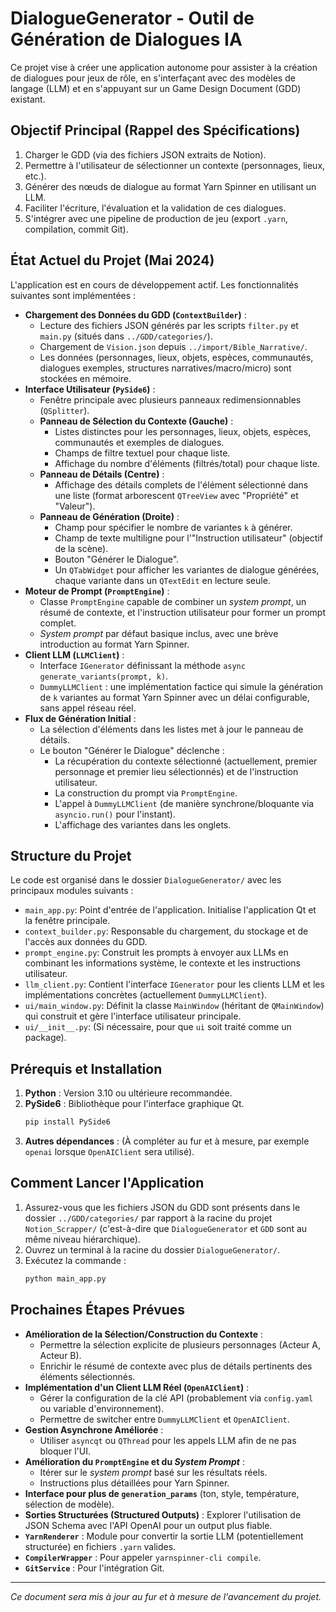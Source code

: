 # DialogueGenerator - Outil de Génération de Dialogues IA

Ce projet vise à créer une application autonome pour assister à la création de dialogues pour jeux de rôle, en s'interfaçant avec des modèles de langage (LLM) et en s'appuyant sur un Game Design Document (GDD) existant.

## Objectif Principal (Rappel des Spécifications)

1.  Charger le GDD (via des fichiers JSON extraits de Notion).
2.  Permettre à l'utilisateur de sélectionner un contexte (personnages, lieux, etc.).
3.  Générer des nœuds de dialogue au format Yarn Spinner en utilisant un LLM.
4.  Faciliter l'écriture, l'évaluation et la validation de ces dialogues.
5.  S'intégrer avec une pipeline de production de jeu (export `.yarn`, compilation, commit Git).

## État Actuel du Projet (Mai 2024)

L'application est en cours de développement actif. Les fonctionnalités suivantes sont implémentées :

*   **Chargement des Données du GDD (`ContextBuilder`)** :
    *   Lecture des fichiers JSON générés par les scripts `filter.py` et `main.py` (situés dans `../GDD/categories/`).
    *   Chargement de `Vision.json` depuis `../import/Bible_Narrative/`.
    *   Les données (personnages, lieux, objets, espèces, communautés, dialogues exemples, structures narratives/macro/micro) sont stockées en mémoire.
*   **Interface Utilisateur (`PySide6`)** :
    *   Fenêtre principale avec plusieurs panneaux redimensionnables (`QSplitter`).
    *   **Panneau de Sélection du Contexte (Gauche)** :
        *   Listes distinctes pour les personnages, lieux, objets, espèces, communautés et exemples de dialogues.
        *   Champs de filtre textuel pour chaque liste.
        *   Affichage du nombre d'éléments (filtrés/total) pour chaque liste.
    *   **Panneau de Détails (Centre)** :
        *   Affichage des détails complets de l'élément sélectionné dans une liste (format arborescent `QTreeView` avec "Propriété" et "Valeur").
    *   **Panneau de Génération (Droite)** :
        *   Champ pour spécifier le nombre de variantes `k` à générer.
        *   Champ de texte multiligne pour l'"Instruction utilisateur" (objectif de la scène).
        *   Bouton "Générer le Dialogue".
        *   Un `QTabWidget` pour afficher les variantes de dialogue générées, chaque variante dans un `QTextEdit` en lecture seule.
*   **Moteur de Prompt (`PromptEngine`)** :
    *   Classe `PromptEngine` capable de combiner un *system prompt*, un résumé de contexte, et l'instruction utilisateur pour former un prompt complet.
    *   *System prompt* par défaut basique inclus, avec une brève introduction au format Yarn Spinner.
*   **Client LLM (`LLMClient`)** :
    *   Interface `IGenerator` définissant la méthode `async generate_variants(prompt, k)`.
    *   `DummyLLMClient` : une implémentation factice qui simule la génération de `k` variantes au format Yarn Spinner avec un délai configurable, sans appel réseau réel.
*   **Flux de Génération Initial** :
    *   La sélection d'éléments dans les listes met à jour le panneau de détails.
    *   Le bouton "Générer le Dialogue" déclenche :
        *   La récupération du contexte sélectionné (actuellement, premier personnage et premier lieu sélectionnés) et de l'instruction utilisateur.
        *   La construction du prompt via `PromptEngine`.
        *   L'appel à `DummyLLMClient` (de manière synchrone/bloquante via `asyncio.run()` pour l'instant).
        *   L'affichage des variantes dans les onglets.

## Structure du Projet

Le code est organisé dans le dossier `DialogueGenerator/` avec les principaux modules suivants :

*   `main_app.py`: Point d'entrée de l'application. Initialise l'application Qt et la fenêtre principale.
*   `context_builder.py`: Responsable du chargement, du stockage et de l'accès aux données du GDD.
*   `prompt_engine.py`: Construit les prompts à envoyer aux LLMs en combinant les informations système, le contexte et les instructions utilisateur.
*   `llm_client.py`: Contient l'interface `IGenerator` pour les clients LLM et les implémentations concrètes (actuellement `DummyLLMClient`).
*   `ui/main_window.py`: Définit la classe `MainWindow` (héritant de `QMainWindow`) qui construit et gère l'interface utilisateur principale.
*   `ui/__init__.py`: (Si nécessaire, pour que `ui` soit traité comme un package).

## Prérequis et Installation

1.  **Python** : Version 3.10 ou ultérieure recommandée.
2.  **PySide6** : Bibliothèque pour l'interface graphique Qt.
    ```bash
    pip install PySide6
    ```
3.  **Autres dépendances** : (À compléter au fur et à mesure, par exemple `openai` lorsque `OpenAIClient` sera utilisé).

## Comment Lancer l'Application

1.  Assurez-vous que les fichiers JSON du GDD sont présents dans le dossier `../GDD/categories/` par rapport à la racine du projet `Notion_Scrapper/` (c'est-à-dire que `DialogueGenerator` et `GDD` sont au même niveau hiérarchique).
2.  Ouvrez un terminal à la racine du dossier `DialogueGenerator/`.
3.  Exécutez la commande :
    ```bash
    python main_app.py
    ```

## Prochaines Étapes Prévues

*   **Amélioration de la Sélection/Construction du Contexte** :
    *   Permettre la sélection explicite de plusieurs personnages (Acteur A, Acteur B).
    *   Enrichir le résumé de contexte avec plus de détails pertinents des éléments sélectionnés.
*   **Implémentation d'un Client LLM Réel (`OpenAIClient`)** :
    *   Gérer la configuration de la clé API (probablement via `config.yaml` ou variable d'environnement).
    *   Permettre de switcher entre `DummyLLMClient` et `OpenAIClient`.
*   **Gestion Asynchrone Améliorée** :
    *   Utiliser `asyncqt` ou `QThread` pour les appels LLM afin de ne pas bloquer l'UI.
*   **Amélioration du `PromptEngine` et du *System Prompt*** :
    *   Itérer sur le *system prompt* basé sur les résultats réels.
    *   Instructions plus détaillées pour Yarn Spinner.
*   **Interface pour plus de `generation_params`** (ton, style, température, sélection de modèle).
*   **Sorties Structurées (Structured Outputs)** : Explorer l'utilisation de JSON Schema avec l'API OpenAI pour un output plus fiable.
*   **`YarnRenderer`** : Module pour convertir la sortie LLM (potentiellement structurée) en fichiers `.yarn` valides.
*   **`CompilerWrapper`** : Pour appeler `yarnspinner-cli compile`.
*   **`GitService`** : Pour l'intégration Git.

---
*Ce document sera mis à jour au fur et à mesure de l'avancement du projet.* 